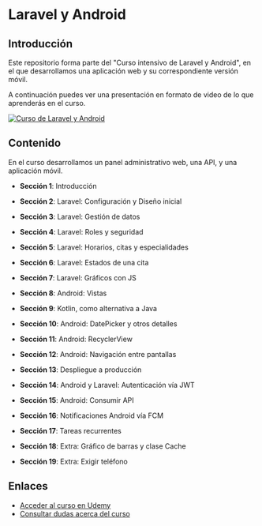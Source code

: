 # Laravel y Android

## Introducción

Este repositorio forma parte del "Curso intensivo de Laravel y Android", en el que desarrollamos una aplicación web y su correspondiente versión móvil.

A continuación puedes ver una presentación en formato de video de lo que aprenderás en el curso.

[![Curso de Laravel y Android](https://res.cloudinary.com/pym/image/upload/c_scale,f_auto,q_auto,w_420/v1599162695/courses/LaravelAndroid.png)](https://www.youtube.com/watch?v=pmpbVqjRYQI)

## Contenido

En el curso desarrollamos un panel administrativo web, una API, y una aplicación móvil. 

- **Sección 1**: Introducción

- **Sección 2**: Laravel: Configuración y Diseño inicial

- **Sección 3**: Laravel: Gestión de datos

- **Sección 4**: Laravel: Roles y seguridad

- **Sección 5**: Laravel: Horarios, citas y especialidades

- **Sección 6**: Laravel: Estados de una cita

- **Sección 7**: Laravel: Gráficos con JS

- **Sección 8**: Android: Vistas

- **Sección 9**: Kotlin, como alternativa a Java

- **Sección 10**: Android: DatePicker y otros detalles

- **Sección 11**: Android: RecyclerView

- **Sección 12**: Android: Navigación entre pantallas

- **Sección 13**: Despliegue a producción

- **Sección 14**: Android y Laravel: Autenticación vía JWT

- **Sección 15**: Android: Consumir API

- **Sección 16**: Notificaciones Android vía FCM

- **Sección 17**: Tareas recurrentes

- **Sección 18**: Extra: Gráfico de barras y clase Cache

- **Sección 19**: Extra: Exigir teléfono


## Enlaces

- [Acceder al curso en Udemy](https://www.udemy.com/curso-intensivo-de-laravel-y-android-usando-jwt-y-kotlin/?couponCode=PROMO_SUSCRIPTOR)
- [Consultar dudas acerca del curso](https://m.me/programacionymas)
